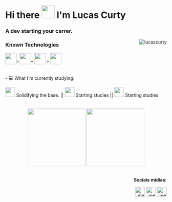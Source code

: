 <h1> Hi there <img src="https://github.com/kaueMarques/kaueMarques/raw/master/hi.gif" width="40px"> I'm Lucas Curty</h1>
  <h3> A dev starting your carrer.</h3> <p><img align="right" src="https://komarev.com/ghpvc/?username=LucasCurty&color=red&labe=PROFILE+VIEWS" alt="lucascurty"></p>
<div>
  <h3> Known Technologies </h3>
  <img src="https://image.flaticon.com/icons/png/512/888/888909.png" width="35px">°
  <img src="https://image.flaticon.com/icons/png/512/888/888897.png" width="35px">°
  <img src="https://image.flaticon.com/icons/png/512/541/541509.png" width="35px"> °
  <img src="https://img.icons8.com/plasticine/2x/react.png" width="35px">
</div>
<br>
<div>
  <p>- 💻 What I'm currently studying:</p>
  <img width="30em" src="https://upload.wikimedia.org/wikipedia/commons/9/99/Unofficial_JavaScript_logo_2.svg"> Solidifying the base. ||
  <img width="30em" src="https://icon-library.com/images/jquery-icon-png/jquery-icon-png-7.jpg"> Starting studies ||
  <img width="30em" src="https://walde.co/wp-content/uploads/2016/09/nodejs_logo.png"> Starting studies
</div>
<br><br>
<div align="center">
  <img height="180em" src="https://github-readme-stats.vercel.app/api/top-langs/?username=lucascurty&layout=compact&langs_count=16&theme=highcontrast"/>
  <img height="180em" src="https://github-readme-stats.vercel.app/api?username=lucascurty&show_icons=true&theme=tokyonight">
</div>
<br>

<div align="right">
  <p><strong>Sociais midias:</strong></p>
  <a href="https://www.instagram.com/ldcurty/"><img src="https://image.flaticon.com/icons/png/512/408/408707.png" alt=" meu instagram" width="30px"></a>
  <a href="https://twitter.com/Ldcurty"><img src="https://image.flaticon.com/icons/png/512/1322/1322042.png" alt=" meu twitter" width="30px"></a>
  <a href="https://www.linkedin.com/in/lucas-curty-97398b195/"><img src="https://image.flaticon.com/icons/png/512/1384/1384889.png" alt=" meu linkedin" width="30px"></a>
</div>

 
